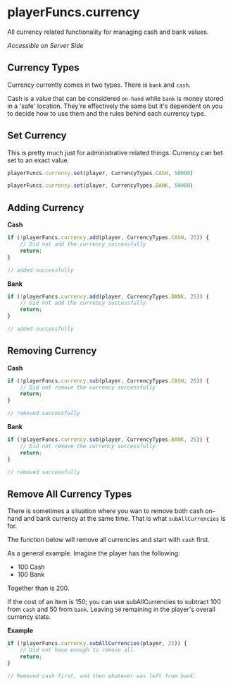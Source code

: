 

# playerFuncs.currency

All currency related functionality for managing cash and bank values.

_Accessible on Server Side_

## Currency Types

Currency currently comes in two types. There is `bank` and `cash`.

Cash is a value that can be considered `on-hand` while `bank` is money stored in a 'safe' location. They're effectively the same but it's dependent on you to decide how to use them and the rules behind each currency type.

## Set Currency

This is pretty much just for administrative related things. Currency can bet set to an exact value.

```typescript
playerFuncs.currency.set(player, CurrencyTypes.CASH, 50000)
```

```typescript
playerFuncs.currency.set(player, CurrencyTypes.BANK, 50000)
```

## Adding Currency

**Cash**

```typescript
if (!playerFuncs.currency.add(player, CurrencyTypes.CASH, 25)) {
    // Did not add the currency successfully
    return;
}

// added successfully
```

**Bank**

```typescript
if (!playerFuncs.currency.add(player, CurrencyTypes.BANK, 25)) {
    // Did not add the currency successfully
    return;
}

// added successfully
```

## Removing Currency

**Cash**

```typescript
if (!playerFuncs.currency.sub(player, CurrencyTypes.CASH, 25)) {
    // Did not remove the currency successfully
    return;
}

// removed successfully
```

**Bank**

```typescript
if (!playerFuncs.currency.sub(player, CurrencyTypes.BANK, 25)) {
    // Did not remove the currency successfully
    return;
}

// removed successfully
```

## Remove All Currency Types

There is sometimes a situation where you wan to remove both cash on-hand and bank currency at the same time. That is what `subAllCurrencies` is for.

The function below will remove all currencies and start with `cash` first.

As a general example. Imagine the player has the following:

* 100 Cash
* 100 Bank

Together than is 200.

If the cost of an item is 150; you can use subAllCurrencies to subtract 100 from `cash` and 50 from `bank`. Leaving `50` remaining in the player's overall currency stats.

**Example**

```typescript
if (!playerFuncs.currency.subAllCurrencies(player, 25)) {
    // Did not have enough to remove all.
    return;
}

// Removed cash first, and then whatever was left from bank.
```
